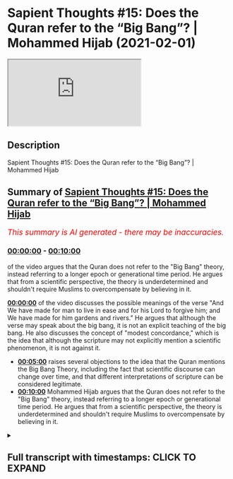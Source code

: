 # Sapient Thoughts #15: Does the Quran refer to the “Big Bang”? | Mohammed Hijab (2021-02-01)

<iframe loading='lazy' src='https://www.youtube.com/embed/FPZ57LCYLqQ'></iframe>

## Description

Sapient Thoughts #15: Does the Quran refer to the “Big Bang”? | Mohammed Hijab

## Summary of [Sapient Thoughts #15: Does the Quran refer to the “Big Bang”? | Mohammed Hijab](https://www.youtube.com/watch?v=FPZ57LCYLqQ)


*<span style="color:red; font-size:125%">This summary is AI generated - there may be inaccuracies</span>. [](/)*

### [00:00:00](https://www.youtube.com/watch?v=FPZ57LCYLqQ&t=0) - [00:10:00](https://www.youtube.com/watch?v=FPZ57LCYLqQ&t=600)

of the video argues that the Quran does not refer to the "Big Bang" theory, instead referring to a longer epoch or generational time period. He argues that from a scientific perspective, the theory is underdetermined and shouldn't require Muslims to overcompensate by believing in it.

**[00:00:00](https://www.youtube.com/watch?v=FPZ57LCYLqQ&t=0)** of the video discusses the possible meanings of the verse "And We have made for man to live in ease and for his Lord to forgive him; and We have made for him gardens and rivers." He argues that although the verse may speak about the big bang, it is not an explicit teaching of the big bang. He also discusses the concept of "modest concordance," which is the idea that although the scripture may not explicitly mention a scientific phenomenon, it is not against it.
* **[00:05:00](https://www.youtube.com/watch?v=FPZ57LCYLqQ&t=300)** raises several objections to the idea that the Quran mentions the Big Bang Theory, including the fact that scientific discourse can change over time, and that different interpretations of scripture can be considered legitimate.
* **[00:10:00](https://www.youtube.com/watch?v=FPZ57LCYLqQ&t=600)** Mohammed Hijab argues that the Quran does not refer to the "Big Bang" theory, instead referring to a longer epoch or generational time period. He argues that from a scientific perspective, the theory is underdetermined and shouldn't require Muslims to overcompensate by believing in it.

<details><summary><h2>Full transcript with timestamps: CLICK TO EXPAND</h2></summary>

[0:00:02](https://youtu.be/FPZ57LCYLqQ?t=2) [Music]  
[0:00:12](https://youtu.be/FPZ57LCYLqQ?t=12) and welcome to another episode of  
[0:00:14](https://youtu.be/FPZ57LCYLqQ?t=14) sapient thoughts where we discuss  
[0:00:15](https://youtu.be/FPZ57LCYLqQ?t=15) theo philosophical issues where we  
[0:00:17](https://youtu.be/FPZ57LCYLqQ?t=17) refute those arguments of the detractors  
[0:00:19](https://youtu.be/FPZ57LCYLqQ?t=19) of islam  
[0:00:20](https://youtu.be/FPZ57LCYLqQ?t=20) in addition to making our own arguments  
[0:00:22](https://youtu.be/FPZ57LCYLqQ?t=22) for the veracity of islam  
[0:00:24](https://youtu.be/FPZ57LCYLqQ?t=24) today inshallah we're going to be  
[0:00:25](https://youtu.be/FPZ57LCYLqQ?t=25) talking about the big bang and whether  
[0:00:27](https://youtu.be/FPZ57LCYLqQ?t=27) or not the quran  
[0:00:28](https://youtu.be/FPZ57LCYLqQ?t=28) talks about the big bang or actively  
[0:00:30](https://youtu.be/FPZ57LCYLqQ?t=30) teaches the big bang  
[0:00:32](https://youtu.be/FPZ57LCYLqQ?t=32) and of course this is a ubiquitous kind  
[0:00:34](https://youtu.be/FPZ57LCYLqQ?t=34) of claim that you find  
[0:00:35](https://youtu.be/FPZ57LCYLqQ?t=35) with those who espouse the scientific  
[0:00:37](https://youtu.be/FPZ57LCYLqQ?t=37) miracles narrative  
[0:00:38](https://youtu.be/FPZ57LCYLqQ?t=38) both in the western world in the  
[0:00:40](https://youtu.be/FPZ57LCYLqQ?t=40) english-speaking world and of course the  
[0:00:42](https://youtu.be/FPZ57LCYLqQ?t=42) middle east as well i'm sure in other  
[0:00:43](https://youtu.be/FPZ57LCYLqQ?t=43) parts of the world  
[0:00:45](https://youtu.be/FPZ57LCYLqQ?t=45) that i don't have access to  
[0:00:46](https://youtu.be/FPZ57LCYLqQ?t=46) unfortunately because my language skills  
[0:00:48](https://youtu.be/FPZ57LCYLqQ?t=48) are limited  
[0:00:49](https://youtu.be/FPZ57LCYLqQ?t=49) but let's say let's answer this question  
[0:00:52](https://youtu.be/FPZ57LCYLqQ?t=52) the question of whether the quran or not  
[0:00:54](https://youtu.be/FPZ57LCYLqQ?t=54) actively speaks about the big bang  
[0:00:56](https://youtu.be/FPZ57LCYLqQ?t=56) before we do this though  
[0:00:57](https://youtu.be/FPZ57LCYLqQ?t=57) i think it's very important to note that  
[0:01:00](https://youtu.be/FPZ57LCYLqQ?t=60) here at sapiens institute we think that  
[0:01:02](https://youtu.be/FPZ57LCYLqQ?t=62) the most sophisticated  
[0:01:04](https://youtu.be/FPZ57LCYLqQ?t=64) way of dealing with the quran in in so  
[0:01:07](https://youtu.be/FPZ57LCYLqQ?t=67) much as  
[0:01:07](https://youtu.be/FPZ57LCYLqQ?t=67) it talks about the naturalistic  
[0:01:09](https://youtu.be/FPZ57LCYLqQ?t=69) phenomena of the world  
[0:01:10](https://youtu.be/FPZ57LCYLqQ?t=70) is to apply a multi-layered approach and  
[0:01:13](https://youtu.be/FPZ57LCYLqQ?t=73) this approach really says that the quran  
[0:01:15](https://youtu.be/FPZ57LCYLqQ?t=75) speaks in a simple and concise yet  
[0:01:17](https://youtu.be/FPZ57LCYLqQ?t=77) powerful and rich  
[0:01:18](https://youtu.be/FPZ57LCYLqQ?t=78) way which communicates with different  
[0:01:21](https://youtu.be/FPZ57LCYLqQ?t=81) audiences from  
[0:01:22](https://youtu.be/FPZ57LCYLqQ?t=82) the 7th century all the way through to  
[0:01:24](https://youtu.be/FPZ57LCYLqQ?t=84) the 21st century  
[0:01:26](https://youtu.be/FPZ57LCYLqQ?t=86) and it also says that when we're looking  
[0:01:28](https://youtu.be/FPZ57LCYLqQ?t=88) at verses  
[0:01:30](https://youtu.be/FPZ57LCYLqQ?t=90) when we're looking at verses we need to  
[0:01:31](https://youtu.be/FPZ57LCYLqQ?t=91) allow ambiguities to  
[0:01:34](https://youtu.be/FPZ57LCYLqQ?t=94) to remain as ambiguities in other words  
[0:01:36](https://youtu.be/FPZ57LCYLqQ?t=96) picking one  
[0:01:38](https://youtu.be/FPZ57LCYLqQ?t=98) of many different interpretations and  
[0:01:39](https://youtu.be/FPZ57LCYLqQ?t=99) claiming that this is a scientific  
[0:01:40](https://youtu.be/FPZ57LCYLqQ?t=100) miracle is a limitation  
[0:01:42](https://youtu.be/FPZ57LCYLqQ?t=102) now obviously this method requires or  
[0:01:44](https://youtu.be/FPZ57LCYLqQ?t=104) the multi-layered method requires a  
[0:01:46](https://youtu.be/FPZ57LCYLqQ?t=106) video in its own right it deserves  
[0:01:48](https://youtu.be/FPZ57LCYLqQ?t=108) uh more attention and of course we're  
[0:01:49](https://youtu.be/FPZ57LCYLqQ?t=109) gonna we're gonna do that  
[0:01:51](https://youtu.be/FPZ57LCYLqQ?t=111) but for the purposes of today we're not  
[0:01:53](https://youtu.be/FPZ57LCYLqQ?t=113) going to be  
[0:01:54](https://youtu.be/FPZ57LCYLqQ?t=114) going into much depth uh however there's  
[0:01:56](https://youtu.be/FPZ57LCYLqQ?t=116) one more thing i think  
[0:01:57](https://youtu.be/FPZ57LCYLqQ?t=117) is important to put forward in terms of  
[0:01:59](https://youtu.be/FPZ57LCYLqQ?t=119) conceptual analysis  
[0:02:01](https://youtu.be/FPZ57LCYLqQ?t=121) which is david schatz his conception or  
[0:02:04](https://youtu.be/FPZ57LCYLqQ?t=124) compartmentalization of concordance into  
[0:02:07](https://youtu.be/FPZ57LCYLqQ?t=127) two different types now what is  
[0:02:08](https://youtu.be/FPZ57LCYLqQ?t=128) concordism  
[0:02:09](https://youtu.be/FPZ57LCYLqQ?t=129) concordism loosely defined is uh  
[0:02:12](https://youtu.be/FPZ57LCYLqQ?t=132) the propensity of a scripture whether  
[0:02:15](https://youtu.be/FPZ57LCYLqQ?t=135) it's the bible or the quran or whatever  
[0:02:17](https://youtu.be/FPZ57LCYLqQ?t=137) to be in agreement with science or to  
[0:02:19](https://youtu.be/FPZ57LCYLqQ?t=139) actually actively teach science now  
[0:02:21](https://youtu.be/FPZ57LCYLqQ?t=141) david chats divides it into two  
[0:02:22](https://youtu.be/FPZ57LCYLqQ?t=142) different things  
[0:02:23](https://youtu.be/FPZ57LCYLqQ?t=143) he refers to as bold concordism and  
[0:02:25](https://youtu.be/FPZ57LCYLqQ?t=145) modest concordism  
[0:02:26](https://youtu.be/FPZ57LCYLqQ?t=146) so bold concordism is really the  
[0:02:29](https://youtu.be/FPZ57LCYLqQ?t=149) postulation that the scripture is  
[0:02:31](https://youtu.be/FPZ57LCYLqQ?t=151) actively speaking about said  
[0:02:33](https://youtu.be/FPZ57LCYLqQ?t=153) scientific phenomena and modest  
[0:02:35](https://youtu.be/FPZ57LCYLqQ?t=155) concordism is that the scripture  
[0:02:36](https://youtu.be/FPZ57LCYLqQ?t=156) may not speak about it in such explicit  
[0:02:39](https://youtu.be/FPZ57LCYLqQ?t=159) terms  
[0:02:39](https://youtu.be/FPZ57LCYLqQ?t=159) but indeed uh is not against it in such  
[0:02:42](https://youtu.be/FPZ57LCYLqQ?t=162) explicit terms  
[0:02:44](https://youtu.be/FPZ57LCYLqQ?t=164) whatever said phenomena is i think the  
[0:02:46](https://youtu.be/FPZ57LCYLqQ?t=166) modest concordance position  
[0:02:48](https://youtu.be/FPZ57LCYLqQ?t=168) is much more tenable from a  
[0:02:50](https://youtu.be/FPZ57LCYLqQ?t=170) hermeneutical and executive perspective  
[0:02:52](https://youtu.be/FPZ57LCYLqQ?t=172) now let's move on to this uh this big  
[0:02:54](https://youtu.be/FPZ57LCYLqQ?t=174) bang example and  
[0:02:56](https://youtu.be/FPZ57LCYLqQ?t=176) and look at the verses so obviously this  
[0:02:58](https://youtu.be/FPZ57LCYLqQ?t=178) is chapter number 21 verse number 30  
[0:03:00](https://youtu.be/FPZ57LCYLqQ?t=180) where allah says you know that the unit  
[0:03:03](https://youtu.be/FPZ57LCYLqQ?t=183) the heavens and the earth  
[0:03:06](https://youtu.be/FPZ57LCYLqQ?t=186) they were both one piece so we separated  
[0:03:08](https://youtu.be/FPZ57LCYLqQ?t=188) them this is a loose translation and  
[0:03:10](https://youtu.be/FPZ57LCYLqQ?t=190) it's a very legitimate translation  
[0:03:12](https://youtu.be/FPZ57LCYLqQ?t=192) because if you look at  
[0:03:13](https://youtu.be/FPZ57LCYLqQ?t=193) the exegetes like tabari and even kefir  
[0:03:15](https://youtu.be/FPZ57LCYLqQ?t=195) and  
[0:03:16](https://youtu.be/FPZ57LCYLqQ?t=196) all of these major kind of exegetes of  
[0:03:18](https://youtu.be/FPZ57LCYLqQ?t=198) the past  
[0:03:19](https://youtu.be/FPZ57LCYLqQ?t=199) and obviously also the arabic language  
[0:03:22](https://youtu.be/FPZ57LCYLqQ?t=202) and  
[0:03:23](https://youtu.be/FPZ57LCYLqQ?t=203) literally just means for something to be  
[0:03:26](https://youtu.be/FPZ57LCYLqQ?t=206) together  
[0:03:27](https://youtu.be/FPZ57LCYLqQ?t=207) and for them to be separated however  
[0:03:30](https://youtu.be/FPZ57LCYLqQ?t=210) when you look at what these exegetes say  
[0:03:31](https://youtu.be/FPZ57LCYLqQ?t=211) they do actually  
[0:03:34](https://youtu.be/FPZ57LCYLqQ?t=214) expound on different types of meaning so  
[0:03:36](https://youtu.be/FPZ57LCYLqQ?t=216) for example yes it does say that the  
[0:03:38](https://youtu.be/FPZ57LCYLqQ?t=218) heavens and the earth were together and  
[0:03:39](https://youtu.be/FPZ57LCYLqQ?t=219) then we cleared them asunder or have we  
[0:03:41](https://youtu.be/FPZ57LCYLqQ?t=221) separated them or whatever you want to  
[0:03:43](https://youtu.be/FPZ57LCYLqQ?t=223) translate it but they also say  
[0:03:46](https://youtu.be/FPZ57LCYLqQ?t=226) that this could mean that this is when  
[0:03:48](https://youtu.be/FPZ57LCYLqQ?t=228) the uh  
[0:03:49](https://youtu.be/FPZ57LCYLqQ?t=229) the same or the skies started to rain  
[0:03:52](https://youtu.be/FPZ57LCYLqQ?t=232) and when the  
[0:03:53](https://youtu.be/FPZ57LCYLqQ?t=233) uh grounds started to produce vegetation  
[0:03:56](https://youtu.be/FPZ57LCYLqQ?t=236) this is another exegesis that is  
[0:03:58](https://youtu.be/FPZ57LCYLqQ?t=238) of the same verse and many of the salaf  
[0:04:00](https://youtu.be/FPZ57LCYLqQ?t=240) and many of those medieval commentators  
[0:04:02](https://youtu.be/FPZ57LCYLqQ?t=242) took this as the as the primary meaning  
[0:04:04](https://youtu.be/FPZ57LCYLqQ?t=244) in fact and that is why  
[0:04:06](https://youtu.be/FPZ57LCYLqQ?t=246) uh the next verse talks about we have  
[0:04:08](https://youtu.be/FPZ57LCYLqQ?t=248) made for more to every living thing that  
[0:04:09](https://youtu.be/FPZ57LCYLqQ?t=249) says it makes more sense in that sense  
[0:04:11](https://youtu.be/FPZ57LCYLqQ?t=251) but we will leave both of those  
[0:04:13](https://youtu.be/FPZ57LCYLqQ?t=253) interpretations as valid interpretations  
[0:04:16](https://youtu.be/FPZ57LCYLqQ?t=256) now those interpretations and more have  
[0:04:19](https://youtu.be/FPZ57LCYLqQ?t=259) been said about this verse  
[0:04:20](https://youtu.be/FPZ57LCYLqQ?t=260) so to choose one of them are we  
[0:04:22](https://youtu.be/FPZ57LCYLqQ?t=262) justified in choosing one of them  
[0:04:24](https://youtu.be/FPZ57LCYLqQ?t=264) because the  
[0:04:24](https://youtu.be/FPZ57LCYLqQ?t=264) dominant scientific theory of the day  
[0:04:28](https://youtu.be/FPZ57LCYLqQ?t=268) is espouses or is closer to that one of  
[0:04:31](https://youtu.be/FPZ57LCYLqQ?t=271) them  
[0:04:32](https://youtu.be/FPZ57LCYLqQ?t=272) i think we should be more reserved and  
[0:04:34](https://youtu.be/FPZ57LCYLqQ?t=274) conservative with this because quite  
[0:04:35](https://youtu.be/FPZ57LCYLqQ?t=275) frankly  
[0:04:36](https://youtu.be/FPZ57LCYLqQ?t=276) of all the different kinds of sciences  
[0:04:38](https://youtu.be/FPZ57LCYLqQ?t=278) that are out there you could argue  
[0:04:39](https://youtu.be/FPZ57LCYLqQ?t=279) making  
[0:04:40](https://youtu.be/FPZ57LCYLqQ?t=280) a strong argument that physics and  
[0:04:42](https://youtu.be/FPZ57LCYLqQ?t=282) especially astronomy is the most  
[0:04:44](https://youtu.be/FPZ57LCYLqQ?t=284) volatile in terms of change i mean  
[0:04:46](https://youtu.be/FPZ57LCYLqQ?t=286) paradigm shifts  
[0:04:47](https://youtu.be/FPZ57LCYLqQ?t=287) we know not only the newtonian to  
[0:04:49](https://youtu.be/FPZ57LCYLqQ?t=289) einsteinian shift but all kinds of  
[0:04:51](https://youtu.be/FPZ57LCYLqQ?t=291) theories have been  
[0:04:52](https://youtu.be/FPZ57LCYLqQ?t=292) elaborated upon in the last hundred  
[0:04:54](https://youtu.be/FPZ57LCYLqQ?t=294) years in science and astronomy i mean  
[0:04:56](https://youtu.be/FPZ57LCYLqQ?t=296) string theory oscillating universe  
[0:04:58](https://youtu.be/FPZ57LCYLqQ?t=298) eternal universes i mean you can see  
[0:05:00](https://youtu.be/FPZ57LCYLqQ?t=300) from the from the writings of some of  
[0:05:02](https://youtu.be/FPZ57LCYLqQ?t=302) the  
[0:05:02](https://youtu.be/FPZ57LCYLqQ?t=302) most prominent scientists that we have  
[0:05:03](https://youtu.be/FPZ57LCYLqQ?t=303) like roger penrose for example and in 10  
[0:05:06](https://youtu.be/FPZ57LCYLqQ?t=306) or 20 years he changes his mind on very  
[0:05:08](https://youtu.be/FPZ57LCYLqQ?t=308) foundational issues when it comes to  
[0:05:09](https://youtu.be/FPZ57LCYLqQ?t=309) cosmology  
[0:05:10](https://youtu.be/FPZ57LCYLqQ?t=310) therefore to pin you know a verse in the  
[0:05:13](https://youtu.be/FPZ57LCYLqQ?t=313) quran  
[0:05:14](https://youtu.be/FPZ57LCYLqQ?t=314) on the changing and courageable and  
[0:05:19](https://youtu.be/FPZ57LCYLqQ?t=319) moving if you like scientific discourse  
[0:05:22](https://youtu.be/FPZ57LCYLqQ?t=322) i think is quite dangerous because  
[0:05:23](https://youtu.be/FPZ57LCYLqQ?t=323) what if in 50 years in 70 years or 100  
[0:05:26](https://youtu.be/FPZ57LCYLqQ?t=326) years  
[0:05:27](https://youtu.be/FPZ57LCYLqQ?t=327) the dominant cosmology is different and  
[0:05:30](https://youtu.be/FPZ57LCYLqQ?t=330) that is a  
[0:05:30](https://youtu.be/FPZ57LCYLqQ?t=330) very plausible scientific possibility  
[0:05:33](https://youtu.be/FPZ57LCYLqQ?t=333) it's extremely plausible for the  
[0:05:35](https://youtu.be/FPZ57LCYLqQ?t=335) dominant  
[0:05:36](https://youtu.be/FPZ57LCYLqQ?t=336) cosmology to have shifted and for this  
[0:05:38](https://youtu.be/FPZ57LCYLqQ?t=338) reason this for me defines another  
[0:05:40](https://youtu.be/FPZ57LCYLqQ?t=340) limitation of saying that the quran  
[0:05:42](https://youtu.be/FPZ57LCYLqQ?t=342) talks about the big bang theory  
[0:05:44](https://youtu.be/FPZ57LCYLqQ?t=344) which is that okay if you if you're  
[0:05:46](https://youtu.be/FPZ57LCYLqQ?t=346) saying this today let's see if you  
[0:05:48](https://youtu.be/FPZ57LCYLqQ?t=348) remain consistent  
[0:05:48](https://youtu.be/FPZ57LCYLqQ?t=348) maybe if your grandchildren remain  
[0:05:50](https://youtu.be/FPZ57LCYLqQ?t=350) consistent that have the same  
[0:05:52](https://youtu.be/FPZ57LCYLqQ?t=352) methodology where all of these western  
[0:05:55](https://youtu.be/FPZ57LCYLqQ?t=355) scientists  
[0:05:56](https://youtu.be/FPZ57LCYLqQ?t=356) are now changing their mind and it  
[0:05:58](https://youtu.be/FPZ57LCYLqQ?t=358) becomes an oscillating theory  
[0:05:59](https://youtu.be/FPZ57LCYLqQ?t=359) and then maybe you go to another  
[0:06:01](https://youtu.be/FPZ57LCYLqQ?t=361) interpretation but this movement  
[0:06:04](https://youtu.be/FPZ57LCYLqQ?t=364) of science and also the fact that there  
[0:06:05](https://youtu.be/FPZ57LCYLqQ?t=365) are different interpretations  
[0:06:08](https://youtu.be/FPZ57LCYLqQ?t=368) kind of says to me that we shouldn't be  
[0:06:10](https://youtu.be/FPZ57LCYLqQ?t=370) cherry-picking verses and trying to make  
[0:06:12](https://youtu.be/FPZ57LCYLqQ?t=372) them match  
[0:06:13](https://youtu.be/FPZ57LCYLqQ?t=373) you know the interpretations match with  
[0:06:14](https://youtu.be/FPZ57LCYLqQ?t=374) modern-day scientific phenomena  
[0:06:16](https://youtu.be/FPZ57LCYLqQ?t=376) because if we do that we're actually  
[0:06:18](https://youtu.be/FPZ57LCYLqQ?t=378) outlining a failed  
[0:06:20](https://youtu.be/FPZ57LCYLqQ?t=380) hermeneutic and we are actually  
[0:06:22](https://youtu.be/FPZ57LCYLqQ?t=382) justifying for those  
[0:06:24](https://youtu.be/FPZ57LCYLqQ?t=384) individuals who are attacking islam the  
[0:06:26](https://youtu.be/FPZ57LCYLqQ?t=386) detractors of islam  
[0:06:27](https://youtu.be/FPZ57LCYLqQ?t=387) who use one of many interpretations  
[0:06:30](https://youtu.be/FPZ57LCYLqQ?t=390) which might be unscientific and  
[0:06:31](https://youtu.be/FPZ57LCYLqQ?t=391) legitimate through the language  
[0:06:33](https://youtu.be/FPZ57LCYLqQ?t=393) that this is a legitimate recourse so if  
[0:06:36](https://youtu.be/FPZ57LCYLqQ?t=396) we're saying that we will  
[0:06:37](https://youtu.be/FPZ57LCYLqQ?t=397) we'll take one of many different  
[0:06:38](https://youtu.be/FPZ57LCYLqQ?t=398) interpretations and now we're going to  
[0:06:39](https://youtu.be/FPZ57LCYLqQ?t=399) elaborate upon that  
[0:06:41](https://youtu.be/FPZ57LCYLqQ?t=401) then that what that does is it opens a  
[0:06:42](https://youtu.be/FPZ57LCYLqQ?t=402) can of worms because now  
[0:06:44](https://youtu.be/FPZ57LCYLqQ?t=404) the uh the detractor or anti-muslim  
[0:06:46](https://youtu.be/FPZ57LCYLqQ?t=406) apologist is well  
[0:06:48](https://youtu.be/FPZ57LCYLqQ?t=408) justified in saying that according to  
[0:06:49](https://youtu.be/FPZ57LCYLqQ?t=409) the quran the heaven oh sorry the earth  
[0:06:52](https://youtu.be/FPZ57LCYLqQ?t=412) was created before the heaven for  
[0:06:53](https://youtu.be/FPZ57LCYLqQ?t=413) example  
[0:06:54](https://youtu.be/FPZ57LCYLqQ?t=414) and this is the opinion of this person  
[0:06:55](https://youtu.be/FPZ57LCYLqQ?t=415) and that that person  
[0:06:57](https://youtu.be/FPZ57LCYLqQ?t=417) will will come back and say well hold on  
[0:06:58](https://youtu.be/FPZ57LCYLqQ?t=418) the opinion of the other person and that  
[0:06:59](https://youtu.be/FPZ57LCYLqQ?t=419) person  
[0:07:00](https://youtu.be/FPZ57LCYLqQ?t=420) is opposite to that well they'll say  
[0:07:02](https://youtu.be/FPZ57LCYLqQ?t=422) well hold on you have justified to  
[0:07:04](https://youtu.be/FPZ57LCYLqQ?t=424) yourself  
[0:07:05](https://youtu.be/FPZ57LCYLqQ?t=425) taking an ambiguous verse and and saying  
[0:07:08](https://youtu.be/FPZ57LCYLqQ?t=428) that it means this  
[0:07:09](https://youtu.be/FPZ57LCYLqQ?t=429) when there are these other alternate  
[0:07:10](https://youtu.be/FPZ57LCYLqQ?t=430) linguistic alternatives and exegetical  
[0:07:12](https://youtu.be/FPZ57LCYLqQ?t=432) alternatives  
[0:07:13](https://youtu.be/FPZ57LCYLqQ?t=433) so why are we not within our rights to  
[0:07:16](https://youtu.be/FPZ57LCYLqQ?t=436) choose unscientific  
[0:07:17](https://youtu.be/FPZ57LCYLqQ?t=437) interpretations and say this is what it  
[0:07:19](https://youtu.be/FPZ57LCYLqQ?t=439) means well in fact this  
[0:07:21](https://youtu.be/FPZ57LCYLqQ?t=441) whole idea of using ambiguous verses  
[0:07:24](https://youtu.be/FPZ57LCYLqQ?t=444) which have more than one interpretation  
[0:07:26](https://youtu.be/FPZ57LCYLqQ?t=446) and running with it is exactly the  
[0:07:28](https://youtu.be/FPZ57LCYLqQ?t=448) opposite  
[0:07:29](https://youtu.be/FPZ57LCYLqQ?t=449) exactly the opposite of what allah tells  
[0:07:31](https://youtu.be/FPZ57LCYLqQ?t=451) us  
[0:07:37](https://youtu.be/FPZ57LCYLqQ?t=457) that there are this chapter three verse  
[0:07:38](https://youtu.be/FPZ57LCYLqQ?t=458) seven it says that this book has  
[0:07:40](https://youtu.be/FPZ57LCYLqQ?t=460) verses which are foundational and others  
[0:07:42](https://youtu.be/FPZ57LCYLqQ?t=462) which  
[0:07:47](https://youtu.be/FPZ57LCYLqQ?t=467) for those people who have swerving in  
[0:07:49](https://youtu.be/FPZ57LCYLqQ?t=469) their hearts or some kind of deviance in  
[0:07:51](https://youtu.be/FPZ57LCYLqQ?t=471) their hearts they will choose  
[0:07:53](https://youtu.be/FPZ57LCYLqQ?t=473) yes those interpretations that they  
[0:07:57](https://youtu.be/FPZ57LCYLqQ?t=477) which are ambiguous and they don't know  
[0:07:59](https://youtu.be/FPZ57LCYLqQ?t=479) what the the verse goes on to say they  
[0:08:01](https://youtu.be/FPZ57LCYLqQ?t=481) don't know what these interpret no one  
[0:08:02](https://youtu.be/FPZ57LCYLqQ?t=482) knows  
[0:08:03](https://youtu.be/FPZ57LCYLqQ?t=483) what these the interpretation actually  
[0:08:05](https://youtu.be/FPZ57LCYLqQ?t=485) definitely definitively means except for  
[0:08:07](https://youtu.be/FPZ57LCYLqQ?t=487) allah  
[0:08:07](https://youtu.be/FPZ57LCYLqQ?t=487) and some say well also those who are  
[0:08:10](https://youtu.be/FPZ57LCYLqQ?t=490) very  
[0:08:10](https://youtu.be/FPZ57LCYLqQ?t=490) grounded in knowledge and some say no  
[0:08:13](https://youtu.be/FPZ57LCYLqQ?t=493) not even those because the sentence  
[0:08:14](https://youtu.be/FPZ57LCYLqQ?t=494) starts  
[0:08:15](https://youtu.be/FPZ57LCYLqQ?t=495) and that's another discussion but the  
[0:08:16](https://youtu.be/FPZ57LCYLqQ?t=496) idea is that choosing one of many  
[0:08:18](https://youtu.be/FPZ57LCYLqQ?t=498) different  
[0:08:19](https://youtu.be/FPZ57LCYLqQ?t=499) interpretations and insisting that this  
[0:08:21](https://youtu.be/FPZ57LCYLqQ?t=501) is what the quran says  
[0:08:23](https://youtu.be/FPZ57LCYLqQ?t=503) is not the the sophisticated  
[0:08:25](https://youtu.be/FPZ57LCYLqQ?t=505) hermeneutical method  
[0:08:26](https://youtu.be/FPZ57LCYLqQ?t=506) and in fact it can go into what  
[0:08:30](https://youtu.be/FPZ57LCYLqQ?t=510) you may say about allah which you don't  
[0:08:32](https://youtu.be/FPZ57LCYLqQ?t=512) know it may go into that  
[0:08:34](https://youtu.be/FPZ57LCYLqQ?t=514) or it could go into what the prophet  
[0:08:35](https://youtu.be/FPZ57LCYLqQ?t=515) says  
[0:08:38](https://youtu.be/FPZ57LCYLqQ?t=518) whoever lies about me intentionally then  
[0:08:40](https://youtu.be/FPZ57LCYLqQ?t=520) let him prepare his sea in the hell fire  
[0:08:42](https://youtu.be/FPZ57LCYLqQ?t=522) where you know that there are other  
[0:08:43](https://youtu.be/FPZ57LCYLqQ?t=523) interpretations but you're intentionally  
[0:08:45](https://youtu.be/FPZ57LCYLqQ?t=525) choosing one  
[0:08:46](https://youtu.be/FPZ57LCYLqQ?t=526) so you can fit it with a particular  
[0:08:47](https://youtu.be/FPZ57LCYLqQ?t=527) narrative and so this is problematic so  
[0:08:51](https://youtu.be/FPZ57LCYLqQ?t=531) from all of those perspectives and that  
[0:08:53](https://youtu.be/FPZ57LCYLqQ?t=533) you have  
[0:08:54](https://youtu.be/FPZ57LCYLqQ?t=534) changing science that it's a  
[0:08:56](https://youtu.be/FPZ57LCYLqQ?t=536) cherry-picking approach  
[0:08:57](https://youtu.be/FPZ57LCYLqQ?t=537) that you know it's limited and you know  
[0:09:00](https://youtu.be/FPZ57LCYLqQ?t=540) you could even say one of the possible  
[0:09:01](https://youtu.be/FPZ57LCYLqQ?t=541) assumptions i'm not saying it's a  
[0:09:02](https://youtu.be/FPZ57LCYLqQ?t=542) definitive or something  
[0:09:03](https://youtu.be/FPZ57LCYLqQ?t=543) is that if it is talking about the big  
[0:09:05](https://youtu.be/FPZ57LCYLqQ?t=545) bang if let's say that chapter 21 verse  
[0:09:08](https://youtu.be/FPZ57LCYLqQ?t=548) number 30  
[0:09:08](https://youtu.be/FPZ57LCYLqQ?t=548) is talking about the big bang if it is  
[0:09:11](https://youtu.be/FPZ57LCYLqQ?t=551) talking about the big bang  
[0:09:12](https://youtu.be/FPZ57LCYLqQ?t=552) does that mean to say that those people  
[0:09:14](https://youtu.be/FPZ57LCYLqQ?t=554) in the 7th century who had no knowledge  
[0:09:16](https://youtu.be/FPZ57LCYLqQ?t=556) of astronomy  
[0:09:16](https://youtu.be/FPZ57LCYLqQ?t=556) would have had this verse or the meaning  
[0:09:19](https://youtu.be/FPZ57LCYLqQ?t=559) of this veil to them  
[0:09:20](https://youtu.be/FPZ57LCYLqQ?t=560) like they wouldn't understand the  
[0:09:22](https://youtu.be/FPZ57LCYLqQ?t=562) implications of the big bang and so this  
[0:09:24](https://youtu.be/FPZ57LCYLqQ?t=564) verse would  
[0:09:24](https://youtu.be/FPZ57LCYLqQ?t=564) be meaningless or very very close to  
[0:09:27](https://youtu.be/FPZ57LCYLqQ?t=567) being meaningless to them  
[0:09:28](https://youtu.be/FPZ57LCYLqQ?t=568) so that would be a yani this this could  
[0:09:31](https://youtu.be/FPZ57LCYLqQ?t=571) be something which is also damaging  
[0:09:33](https://youtu.be/FPZ57LCYLqQ?t=573) the truth of the matter is this verse  
[0:09:35](https://youtu.be/FPZ57LCYLqQ?t=575) does indicate to us that there was some  
[0:09:37](https://youtu.be/FPZ57LCYLqQ?t=577) kind of separation  
[0:09:38](https://youtu.be/FPZ57LCYLqQ?t=578) but we don't know allah what exactly  
[0:09:40](https://youtu.be/FPZ57LCYLqQ?t=580) cosmologically it's talking  
[0:09:42](https://youtu.be/FPZ57LCYLqQ?t=582) about and similarly  
[0:09:46](https://youtu.be/FPZ57LCYLqQ?t=586) you know the the heaven we have in  
[0:09:48](https://youtu.be/FPZ57LCYLqQ?t=588) chapter 51 of the quran the heaven we  
[0:09:49](https://youtu.be/FPZ57LCYLqQ?t=589) have created it with power  
[0:09:51](https://youtu.be/FPZ57LCYLqQ?t=591) and we we are steadily expanding it now  
[0:09:53](https://youtu.be/FPZ57LCYLqQ?t=593) yes there are some people  
[0:09:55](https://youtu.be/FPZ57LCYLqQ?t=595) even terribly that i've looked at the  
[0:09:57](https://youtu.be/FPZ57LCYLqQ?t=597) tephasia in the exegetes that say that  
[0:09:59](https://youtu.be/FPZ57LCYLqQ?t=599) uh musayan does mean expanding there are  
[0:10:02](https://youtu.be/FPZ57LCYLqQ?t=602) some tabernacles who say that  
[0:10:04](https://youtu.be/FPZ57LCYLqQ?t=604) like for example abdul rahman ibn zaid  
[0:10:06](https://youtu.be/FPZ57LCYLqQ?t=606) even islam and i've read this in  
[0:10:08](https://youtu.be/FPZ57LCYLqQ?t=608) uh even jose's kittep  
[0:10:13](https://youtu.be/FPZ57LCYLqQ?t=613) and so this is definitely represented in  
[0:10:14](https://youtu.be/FPZ57LCYLqQ?t=614) the literature i'm not taking that away  
[0:10:16](https://youtu.be/FPZ57LCYLqQ?t=616) from  
[0:10:17](https://youtu.be/FPZ57LCYLqQ?t=617) from that however there's a few issues  
[0:10:19](https://youtu.be/FPZ57LCYLqQ?t=619) it says  
[0:10:22](https://youtu.be/FPZ57LCYLqQ?t=622) dunya for example and we know and we've  
[0:10:24](https://youtu.be/FPZ57LCYLqQ?t=624) talked about this in other episodes that  
[0:10:26](https://youtu.be/FPZ57LCYLqQ?t=626) means all that isn't all that is above  
[0:10:28](https://youtu.be/FPZ57LCYLqQ?t=628) and so this does not necessitate that  
[0:10:30](https://youtu.be/FPZ57LCYLqQ?t=630) it's just a worldly dunya  
[0:10:32](https://youtu.be/FPZ57LCYLqQ?t=632) that we associate with the universe so  
[0:10:34](https://youtu.be/FPZ57LCYLqQ?t=634) this might be talking about something  
[0:10:35](https://youtu.be/FPZ57LCYLqQ?t=635) which is completely  
[0:10:36](https://youtu.be/FPZ57LCYLqQ?t=636) above and beyond our understanding  
[0:10:38](https://youtu.be/FPZ57LCYLqQ?t=638) because we haven't even  
[0:10:39](https://youtu.be/FPZ57LCYLqQ?t=639) accessed the other six heavens for  
[0:10:41](https://youtu.be/FPZ57LCYLqQ?t=641) example and it could be talking  
[0:10:43](https://youtu.be/FPZ57LCYLqQ?t=643) something above the six heavens because  
[0:10:44](https://youtu.be/FPZ57LCYLqQ?t=644) sama  
[0:10:45](https://youtu.be/FPZ57LCYLqQ?t=645) could involve the kursi and technically  
[0:10:47](https://youtu.be/FPZ57LCYLqQ?t=647) so why are we getting ourselves okay  
[0:10:49](https://youtu.be/FPZ57LCYLqQ?t=649) it's talking about the expanding  
[0:10:50](https://youtu.be/FPZ57LCYLqQ?t=650) universe for sure  
[0:10:51](https://youtu.be/FPZ57LCYLqQ?t=651) we don't know allah if it's talking  
[0:10:53](https://youtu.be/FPZ57LCYLqQ?t=653) about the expanding universe for sure  
[0:10:55](https://youtu.be/FPZ57LCYLqQ?t=655) because  
[0:10:55](https://youtu.be/FPZ57LCYLqQ?t=655) quite frankly the majority of exegete  
[0:10:57](https://youtu.be/FPZ57LCYLqQ?t=657) says  
[0:11:03](https://youtu.be/FPZ57LCYLqQ?t=663) we're able to do so allah we created the  
[0:11:06](https://youtu.be/FPZ57LCYLqQ?t=666) heaven with power and we were able to do  
[0:11:07](https://youtu.be/FPZ57LCYLqQ?t=667) so  
[0:11:08](https://youtu.be/FPZ57LCYLqQ?t=668) and there's no contradiction between the  
[0:11:09](https://youtu.be/FPZ57LCYLqQ?t=669) two meanings and yes it could mean both  
[0:11:11](https://youtu.be/FPZ57LCYLqQ?t=671) but to insist it's talking about the  
[0:11:13](https://youtu.be/FPZ57LCYLqQ?t=673) expanding universe in redshift  
[0:11:14](https://youtu.be/FPZ57LCYLqQ?t=674) i think it's a bit uh is a bit much and  
[0:11:17](https://youtu.be/FPZ57LCYLqQ?t=677) if you do insist it's definitely talking  
[0:11:19](https://youtu.be/FPZ57LCYLqQ?t=679) about this and this is how we should  
[0:11:20](https://youtu.be/FPZ57LCYLqQ?t=680) understand the verse  
[0:11:21](https://youtu.be/FPZ57LCYLqQ?t=681) then once again the cherry-picking  
[0:11:22](https://youtu.be/FPZ57LCYLqQ?t=682) approach and the inconsistencies of it  
[0:11:25](https://youtu.be/FPZ57LCYLqQ?t=685) you'd have to  
[0:11:25](https://youtu.be/FPZ57LCYLqQ?t=685) afford for the hasam for the  
[0:11:27](https://youtu.be/FPZ57LCYLqQ?t=687) interlocutor which in this case will be  
[0:11:29](https://youtu.be/FPZ57LCYLqQ?t=689) the anti-muslim  
[0:11:30](https://youtu.be/FPZ57LCYLqQ?t=690) apologist who's going to use  
[0:11:32](https://youtu.be/FPZ57LCYLqQ?t=692) unscientific interpretations in much the  
[0:11:33](https://youtu.be/FPZ57LCYLqQ?t=693) same way  
[0:11:34](https://youtu.be/FPZ57LCYLqQ?t=694) as you're using scientific ones so what  
[0:11:36](https://youtu.be/FPZ57LCYLqQ?t=696) needs to be done here is we need to  
[0:11:38](https://youtu.be/FPZ57LCYLqQ?t=698) remain consistent and we need to  
[0:11:41](https://youtu.be/FPZ57LCYLqQ?t=701) understand the limits  
[0:11:42](https://youtu.be/FPZ57LCYLqQ?t=702) of of using this kind of uh evidence  
[0:11:45](https://youtu.be/FPZ57LCYLqQ?t=705) and what quite frankly in the last 20 or  
[0:11:47](https://youtu.be/FPZ57LCYLqQ?t=707) 30 years we've seen the the strengths  
[0:11:48](https://youtu.be/FPZ57LCYLqQ?t=708) and uh  
[0:11:49](https://youtu.be/FPZ57LCYLqQ?t=709) weaknesses of this the advantages and  
[0:11:51](https://youtu.be/FPZ57LCYLqQ?t=711) disadvantages the advantages if you  
[0:11:53](https://youtu.be/FPZ57LCYLqQ?t=713) from a dower perspective quite frankly  
[0:11:54](https://youtu.be/FPZ57LCYLqQ?t=714) if you try and bring people into islam  
[0:11:56](https://youtu.be/FPZ57LCYLqQ?t=716) because of this  
[0:11:56](https://youtu.be/FPZ57LCYLqQ?t=716) those people that you bring into islam  
[0:11:58](https://youtu.be/FPZ57LCYLqQ?t=718) because of this will be most affected by  
[0:12:00](https://youtu.be/FPZ57LCYLqQ?t=720) the anti-islamic apologists  
[0:12:02](https://youtu.be/FPZ57LCYLqQ?t=722) when they provide for them for for them  
[0:12:05](https://youtu.be/FPZ57LCYLqQ?t=725) equal or similar types of argumentation  
[0:12:07](https://youtu.be/FPZ57LCYLqQ?t=727) using equal or similar  
[0:12:09](https://youtu.be/FPZ57LCYLqQ?t=729) uh methods and so it could  
[0:12:12](https://youtu.be/FPZ57LCYLqQ?t=732) and we have seen and we have the  
[0:12:13](https://youtu.be/FPZ57LCYLqQ?t=733) evidence that it could increase apostasy  
[0:12:15](https://youtu.be/FPZ57LCYLqQ?t=735) for those particular individuals  
[0:12:17](https://youtu.be/FPZ57LCYLqQ?t=737) who have been convinced of islam because  
[0:12:19](https://youtu.be/FPZ57LCYLqQ?t=739) of that reason so one has to  
[0:12:20](https://youtu.be/FPZ57LCYLqQ?t=740) exercise extreme caution here and they  
[0:12:23](https://youtu.be/FPZ57LCYLqQ?t=743) have to be consistent  
[0:12:24](https://youtu.be/FPZ57LCYLqQ?t=744) and they have and they have to do  
[0:12:25](https://youtu.be/FPZ57LCYLqQ?t=745) justice to the quran and leave that  
[0:12:27](https://youtu.be/FPZ57LCYLqQ?t=747) which is ambiguous as ambiguous  
[0:12:29](https://youtu.be/FPZ57LCYLqQ?t=749) and speak with um speak with  
[0:12:33](https://youtu.be/FPZ57LCYLqQ?t=753) with a sophisticated tongue not when  
[0:12:35](https://youtu.be/FPZ57LCYLqQ?t=755) when when it's an ambiguous verse  
[0:12:37](https://youtu.be/FPZ57LCYLqQ?t=757) because  
[0:12:37](https://youtu.be/FPZ57LCYLqQ?t=757) no one knows really what this verse  
[0:12:39](https://youtu.be/FPZ57LCYLqQ?t=759) exactly is talking about  
[0:12:40](https://youtu.be/FPZ57LCYLqQ?t=760) and i hope that answers the question but  
[0:12:43](https://youtu.be/FPZ57LCYLqQ?t=763) finally i will say as  
[0:12:44](https://youtu.be/FPZ57LCYLqQ?t=764) muslims can we believe in the big bang  
[0:12:45](https://youtu.be/FPZ57LCYLqQ?t=765) and can we believe in the expanding  
[0:12:47](https://youtu.be/FPZ57LCYLqQ?t=767) universe  
[0:12:48](https://youtu.be/FPZ57LCYLqQ?t=768) and redshift in the beginning of the  
[0:12:49](https://youtu.be/FPZ57LCYLqQ?t=769) universe absolutely i don't see any  
[0:12:50](https://youtu.be/FPZ57LCYLqQ?t=770) problem with that and in other  
[0:12:52](https://youtu.be/FPZ57LCYLqQ?t=772) videos you see that we're talking about  
[0:12:53](https://youtu.be/FPZ57LCYLqQ?t=773) for example the the days meaning  
[0:12:55](https://youtu.be/FPZ57LCYLqQ?t=775) something which is longer  
[0:12:57](https://youtu.be/FPZ57LCYLqQ?t=777) an epoch or generational time period so  
[0:12:59](https://youtu.be/FPZ57LCYLqQ?t=779) it doesn't need to mean  
[0:13:00](https://youtu.be/FPZ57LCYLqQ?t=780) a 24-hour period so from those  
[0:13:02](https://youtu.be/FPZ57LCYLqQ?t=782) perspectives i see no harm  
[0:13:04](https://youtu.be/FPZ57LCYLqQ?t=784) in believing the big bang theory so long  
[0:13:05](https://youtu.be/FPZ57LCYLqQ?t=785) as you believe that allah is the one who  
[0:13:07](https://youtu.be/FPZ57LCYLqQ?t=787) created or  
[0:13:08](https://youtu.be/FPZ57LCYLqQ?t=788) who initiated it yeah i don't see any  
[0:13:11](https://youtu.be/FPZ57LCYLqQ?t=791) issue with believing it so long as allah  
[0:13:13](https://youtu.be/FPZ57LCYLqQ?t=793) is the orchestrator of it  
[0:13:14](https://youtu.be/FPZ57LCYLqQ?t=794) and he is this is part of his hulk but  
[0:13:16](https://youtu.be/FPZ57LCYLqQ?t=796) you should from a scientific perspective  
[0:13:19](https://youtu.be/FPZ57LCYLqQ?t=799) be a little bit more less eager and a  
[0:13:22](https://youtu.be/FPZ57LCYLqQ?t=802) bit more  
[0:13:23](https://youtu.be/FPZ57LCYLqQ?t=803) use the word agnostic really because we  
[0:13:24](https://youtu.be/FPZ57LCYLqQ?t=804) don't know for sure how far  
[0:13:26](https://youtu.be/FPZ57LCYLqQ?t=806) this big bang theory is uh  
[0:13:29](https://youtu.be/FPZ57LCYLqQ?t=809) is true because quite frankly it's  
[0:13:31](https://youtu.be/FPZ57LCYLqQ?t=811) underdetermined from a  
[0:13:33](https://youtu.be/FPZ57LCYLqQ?t=813) philosophy of science perspective  
[0:13:34](https://youtu.be/FPZ57LCYLqQ?t=814) there's like maybe 16 or 17  
[0:13:37](https://youtu.be/FPZ57LCYLqQ?t=817) differing models with very similar  
[0:13:39](https://youtu.be/FPZ57LCYLqQ?t=819) epistemic weight  
[0:13:40](https://youtu.be/FPZ57LCYLqQ?t=820) and so this under determination should  
[0:13:42](https://youtu.be/FPZ57LCYLqQ?t=822) allow us to realize  
[0:13:44](https://youtu.be/FPZ57LCYLqQ?t=824) that from an islamic perspective of vani  
[0:13:46](https://youtu.be/FPZ57LCYLqQ?t=826) and it's not  
[0:13:47](https://youtu.be/FPZ57LCYLqQ?t=827) qatari and therefore we should not uh  
[0:13:50](https://youtu.be/FPZ57LCYLqQ?t=830) which means it's  
[0:13:51](https://youtu.be/FPZ57LCYLqQ?t=831) speculative and it's not something which  
[0:13:52](https://youtu.be/FPZ57LCYLqQ?t=832) is certain  
[0:13:54](https://youtu.be/FPZ57LCYLqQ?t=834) uh and so we shouldn't need to feel the  
[0:13:57](https://youtu.be/FPZ57LCYLqQ?t=837) need to really  
[0:13:58](https://youtu.be/FPZ57LCYLqQ?t=838) uh overcompensate here with this issue  
[0:14:00](https://youtu.be/FPZ57LCYLqQ?t=840) and i hope it answers the question of  
[0:14:01](https://youtu.be/FPZ57LCYLqQ?t=841) salaam alaikum  
[0:14:05](https://youtu.be/FPZ57LCYLqQ?t=845) [Music]  
</details>